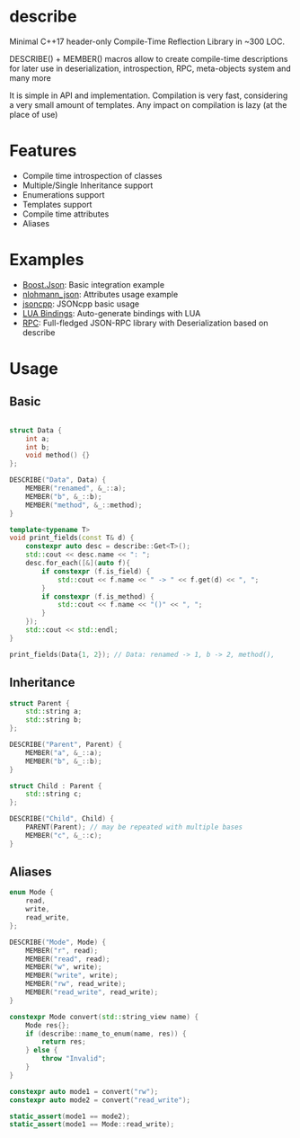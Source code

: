 # describe
Minimal C++17 header-only Compile-Time Reflection Library in ~300 LOC.

DESCRIBE() + MEMBER() macros allow to create compile-time descriptions for later use in
deserialization, introspection, RPC, meta-objects system and many more

It is simple in API and implementation. Compilation is very fast, considering a very small amount of templates.
Any impact on compilation is lazy (at the place of use)

# Features
* Compile time introspection of classes
* Multiple/Single Inheritance support
* Enumerations support
* Templates support
* Compile time attributes
* Aliases

# Examples
* [Boost.Json](./examples/boost.cpp): Basic integration example
* [nlohmann_json](./examples/nlohmann.cpp): Attributes usage example
* [jsoncpp](./examples/jsoncpp.cpp): JSONcpp basic usage
* [LUA Bindings](https://github.com/cyanidle/glua): Auto-generate bindings with LUA
* [RPC](https://github.com/cyanidle/rpcxx): Full-fledged JSON-RPC library with Deserialization based on describe

# Usage

## Basic
```cpp

struct Data {
    int a;
    int b;
    void method() {}
};

DESCRIBE("Data", Data) {
    MEMBER("renamed", &_::a);
    MEMBER("b", &_::b);
    MEMBER("method", &_::method);
}

template<typename T>
void print_fields(const T& d) {
    constexpr auto desc = describe::Get<T>();
    std::cout << desc.name << ": ";
    desc.for_each([&](auto f){
        if constexpr (f.is_field) {
            std::cout << f.name << " -> " << f.get(d) << ", ";
        }
        if constexpr (f.is_method) {
            std::cout << f.name << "()" << ", ";
        }
    });
    std::cout << std::endl;
}

print_fields(Data{1, 2}); // Data: renamed -> 1, b -> 2, method(),
```

## Inheritance

```cpp
struct Parent {
    std::string a;
    std::string b;
};

DESCRIBE("Parent", Parent) {
    MEMBER("a", &_::a);
    MEMBER("b", &_::b);
}

struct Child : Parent {
    std::string c;
};

DESCRIBE("Child", Child) {
    PARENT(Parent); // may be repeated with multiple bases
    MEMBER("c", &_::c);
}
```

## Aliases
```cpp
enum Mode {
    read,
    write,
    read_write,
};

DESCRIBE("Mode", Mode) {
    MEMBER("r", read);
    MEMBER("read", read);
    MEMBER("w", write);
    MEMBER("write", write);
    MEMBER("rw", read_write);
    MEMBER("read_write", read_write);
}

constexpr Mode convert(std::string_view name) {
    Mode res{};
    if (describe::name_to_enum(name, res)) {
        return res;
    } else {
        throw "Invalid";
    }
}

constexpr auto mode1 = convert("rw");
constexpr auto mode2 = convert("read_write");

static_assert(mode1 == mode2);
static_assert(mode1 == Mode::read_write);
```

